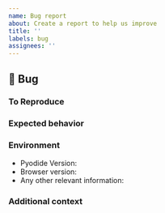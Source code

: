 ```yaml
---
name: Bug report
about: Create a report to help us improve
title: ''
labels: bug
assignees: ''
---
```


## 🐛 Bug

<!-- A clear and concise description of what the bug is. -->

### To Reproduce

<!-- Minimal code example to reproduce the bug. -->

### Expected behavior

<!-- FILL IN -->

### Environment

- Pyodide Version<!-- (e.g. 1.8.1) -->:
- Browser version<!-- (e.g. Chrome 95.0.4638.54) -->:
- Any other relevant information:

<!-- If you are building Pyodide by yourself, please also include these information: -->

<!-- 
- Commit hash of Pyodide git repository:
- Build environment<!--(e.g. Ubuntu 18.04, pyodide/pyodide-env:19 docker)- ->:
-->

### Additional context

<!-- Add any other context about the problem here. -->